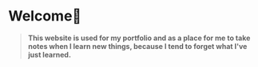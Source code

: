 # Welcome🤨

> **This website is used for my portfolio and as a place for me to take notes when I learn new things, because I tend to forget what I've just learned.**
